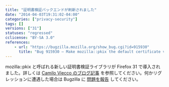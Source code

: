 ```yaml
---
title: "証明書検証バックエンドが刷新されました"
date: "2014-04-03T19:31:02-04:00"
categories: ["privacy-security"]
tags: []
versions: ["31"]
statuses: "regressed"
cclicense: "BY-SA 3.0"
references:
    - url: "https://bugzilla.mozilla.org/show_bug.cgi?id=915930"
      title: "Bug 915930 – Make mozilla::pkix the default certificate verifier"
---
```

mozilla::pkix と呼ばれる新しい証明書検証ライブラリが Firefox 31 で導入されました。詳しくは [Camilo Viecco のブログ記事](https://blog.mozilla.org/security/2014/04/24/exciting-updates-to-certificate-verification-in-gecko/) を参照してください。何かリグレッションに遭遇した場合は Bugzilla に [問題を報告](https://bugzilla.mozilla.org/enter_bug.cgi?product=Core&component=Security%3A%20PSM) してください。
